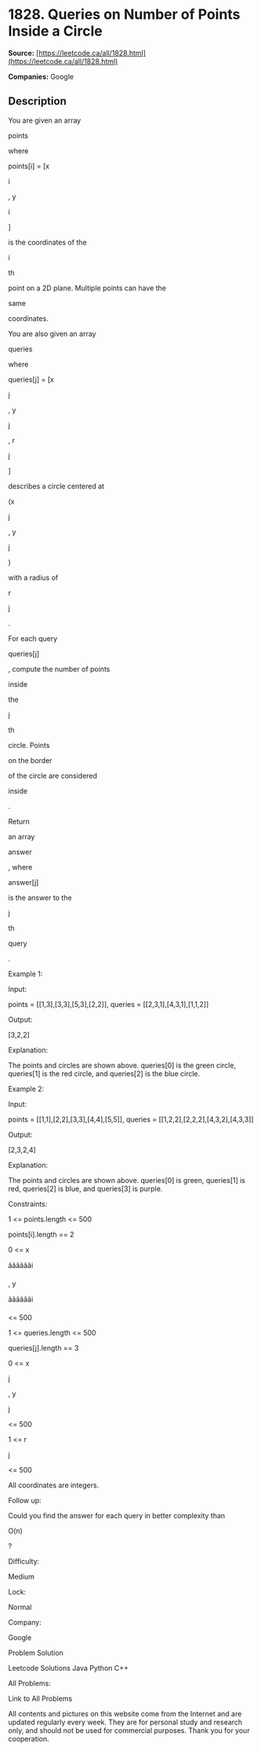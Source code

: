 # 1828. Queries on Number of Points Inside a Circle

**Source:** [https://leetcode.ca/all/1828.html](https://leetcode.ca/all/1828.html)

**Companies:** Google

## Description

You are given an array

points

where

points[i] = [x

i

, y

i

]

is the coordinates of the

i

th

point on a 2D plane. Multiple points can have the

same

coordinates.

You are also given an array

queries

where

queries[j] = [x

j

, y

j

, r

j

]

describes a circle centered at

(x

j

, y

j

)

with a radius of

r

j

.

For each query

queries[j]

, compute the number of points

inside

the

j

th

circle. Points

on the border

of the circle are considered

inside

.

Return

an array

answer

, where

answer[j]

is the answer to the

j

th

query

.

Example 1:

Input:

points = [[1,3],[3,3],[5,3],[2,2]], queries = [[2,3,1],[4,3,1],[1,1,2]]

Output:

[3,2,2]

Explanation:

The points and circles are shown above.
queries[0] is the green circle, queries[1] is the red circle, and queries[2] is the blue circle.

Example 2:

Input:

points = [[1,1],[2,2],[3,3],[4,4],[5,5]], queries = [[1,2,2],[2,2,2],[4,3,2],[4,3,3]]

Output:

[2,3,2,4]

Explanation:

The points and circles are shown above.
queries[0] is green, queries[1] is red, queries[2] is blue, and queries[3] is purple.

Constraints:

1 <= points.length <= 500

points[i].length == 2

0 <= x

ââââââi

, y

ââââââi

<= 500

1 <= queries.length <= 500

queries[j].length == 3

0 <= x

j

, y

j

<= 500

1 <= r

j

<= 500

All coordinates are integers.

Follow up:

Could you find the answer for each query in better complexity than

O(n)

?

Difficulty:

Medium

Lock:

Normal

Company:

Google

Problem Solution

Leetcode Solutions Java Python C++

All Problems:

Link to All Problems

All contents and pictures on this website come from the Internet and are updated regularly every week. They are for personal study and research only, and should not be used for commercial purposes. Thank you for your cooperation.

